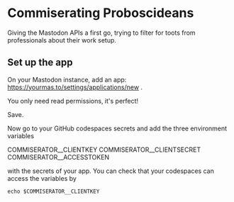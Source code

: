 # Commiserating Proboscideans
Giving the Mastodon APIs a first go, trying to filter for toots from professionals about their work setup.

## Set up the app
On your Mastodon instance, add an app: https://yourmas.to/settings/applications/new .

You only need read permissions, it's perfect!

Save.

Now go to your GitHub codespaces secrets and add the three environment variables

COMMISERATOR__CLIENTKEY
COMMISERATOR__CLIENTSECRET
COMMISERATOR__ACCESSTOKEN

with the secrets of your app. You can check that your codespaces can access the variables by

    echo $COMMISERATOR__CLIENTKEY

